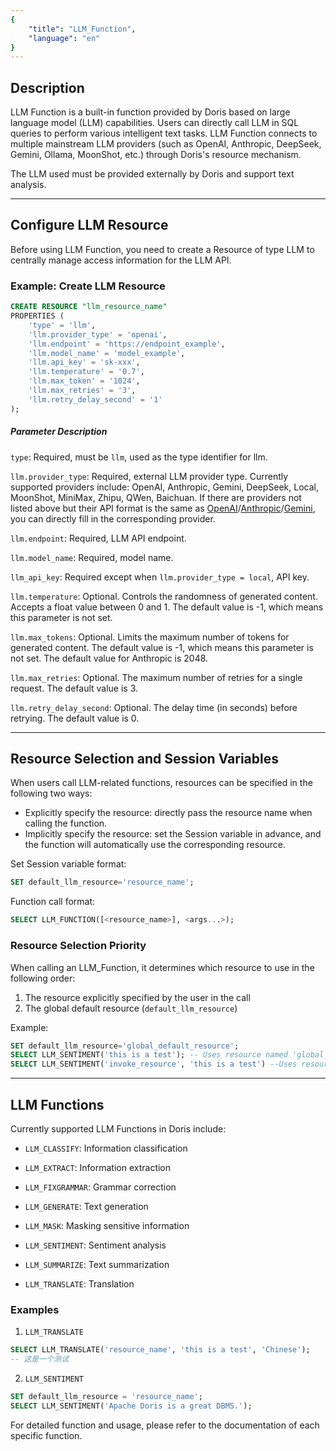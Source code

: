 ```yaml
---
{
    "title": "LLM_Function",
    "language": "en"
}
---
```


<!-- 
Licensed to the Apache Software Foundation (ASF) under one
or more contributor license agreements.  See the NOTICE file
distributed with this work for additional information
regarding copyright ownership.  The ASF licenses this file
to you under the Apache License, Version 2.0 (the
"License"); you may not use this file except in compliance
with the License.  You may obtain a copy of the License at

  http://www.apache.org/licenses/LICENSE-2.0

Unless required by applicable law or agreed to in writing,
software distributed under the License is distributed on an
"AS IS" BASIS, WITHOUT WARRANTIES OR CONDITIONS OF ANY
KIND, either express or implied.  See the License for the
specific language governing permissions and limitations
under the License.
-->

## Description

LLM Function is a built-in function provided by Doris based on large language model (LLM) capabilities. Users can directly call LLM in SQL queries to perform various intelligent text tasks. LLM Function connects to multiple mainstream LLM providers (such as OpenAI, Anthropic, DeepSeek, Gemini, Ollama, MoonShot, etc.) through Doris's resource mechanism.

The LLM used must be provided externally by Doris and support text analysis.

---

## Configure LLM Resource

Before using LLM Function, you need to create a Resource of type LLM to centrally manage access information for the LLM API.

### Example: Create LLM Resource

```sql
CREATE RESOURCE "llm_resource_name"
PROPERTIES (
    'type' = 'llm',
    'llm.provider_type' = 'openai',
    'llm.endpoint' = 'https://endpoint_example',
    'llm.model_name' = 'model_example',
    'llm.api_key' = 'sk-xxx',
    'llm.temperature' = '0.7',
    'llm.max_token' = '1024',
    'llm.max_retries' = '3',
    'llm.retry_delay_second' = '1'
);
 ```

##### Parameter Description

`type`: Required, must be `llm`, used as the type identifier for llm.

`llm.provider_type`: Required, external LLM provider type. Currently supported providers include: OpenAI, Anthropic, Gemini, DeepSeek, Local, MoonShot, MiniMax, Zhipu, QWen, Baichuan. If there are providers not listed above but their API format is the same as [OpenAI](https://platform.openai.com/docs/overview)/[Anthropic](https://docs.anthropic.com/en/api/messages-examples)/[Gemini](https://ai.google.dev/gemini-api/docs/quickstart#rest_1), you can directly fill in the corresponding provider.

`llm.endpoint`: Required, LLM API endpoint.

`llm.model_name`: Required, model name.

`llm_api_key`: Required except when `llm.provider_type = local`, API key.

`llm.temperature`: Optional. Controls the randomness of generated content. Accepts a float value between 0 and 1. 
The default value is -1, which means this parameter is not set.

`llm.max_tokens`: Optional. Limits the maximum number of tokens for generated content. 
The default value is -1, which means this parameter is not set. The default value for Anthropic is 2048.

`llm.max_retries`: Optional. The maximum number of retries for a single request. The default value is 3.

`llm.retry_delay_second`: Optional. The delay time (in seconds) before retrying. The default value is 0.

---

## Resource Selection and Session Variables

When users call LLM-related functions, resources can be specified in the following two ways:

- Explicitly specify the resource: directly pass the resource name when calling the function.
- Implicitly specify the resource: set the Session variable in advance, and the function will automatically use the corresponding resource.

Set Session variable format:
```sql
SET default_llm_resource='resource_name';
```

Function call format:
```sql
SELECT LLM_FUNCTION([<resource_name>], <args...>);
```

### Resource Selection Priority

When calling an LLM_Function, it determines which resource to use in the following order:

1. The resource explicitly specified by the user in the call
2. The global default resource (`default_llm_resource`)

Example:

```sql
SET default_llm_resource='global_default_resource';
SELECT LLM_SENTIMENT('this is a test'); -- Uses resource named 'global_default_resource'
SELECT LLM_SENTIMENT('invoke_resource', 'this is a test') --Uses resource named 'invoke_resource'
```

---

## LLM Functions

Currently supported LLM Functions in Doris include:

- `LLM_CLASSIFY`: Information classification

- `LLM_EXTRACT`: Information extraction

- `LLM_FIXGRAMMAR`: Grammar correction

- `LLM_GENERATE`: Text generation

- `LLM_MASK`: Masking sensitive information

- `LLM_SENTIMENT`: Sentiment analysis

- `LLM_SUMMARIZE`: Text summarization

- `LLM_TRANSLATE`: Translation

### Examples

1. `LLM_TRANSLATE`
```sql
SELECT LLM_TRANSLATE('resource_name', 'this is a test', 'Chinese');
-- 这是一个测试
```

2. `LLM_SENTIMENT`
```sql
SET default_llm_resource = 'resource_name';
SELECT LLM_SENTIMENT('Apache Doris is a great DBMS.');
```

For detailed function and usage, please refer to the documentation of each specific function.

